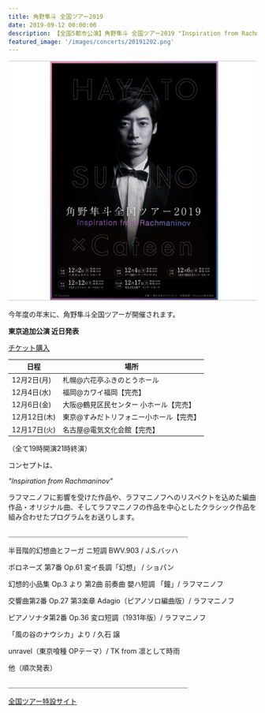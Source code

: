 ```yaml
---
title: 角野隼斗 全国ツアー2019
date: 2019-09-12 00:00:00
description: 【全国5都市公演】角野隼斗 全国ツアー2019 "Inspiration from Rachmaninov" 開催決定！<br>12月2日(月)札幌@六花亭ふきのとうホール<br>12月4日(水)福岡@カワイ福岡【完売】<br>12月6日(金)大阪@鶴見区民センター 小ホール【完売】<br>12月12日(木)東京@すみだトリフォニー小ホール【完売】<br>12月17日(火)名古屋@電気文化会館【完売】<br><b>東京追加公演 近日発表</b>
featured_image: '/images/concerts/20191202.png'
---
```


![](/images/concerts/20191202.png)

今年度の年末に、角野隼斗全国ツアーが開催されます。

<b>東京追加公演 近日発表</b>

<a href="https://t.pia.jp/pia/ticketInformation.do?eventCd=1940202" class="button button--large">チケット購入</a>

| 日程 | 場所 |
|-------------|---------------|
| 12月2日(月) | 札幌@六花亭ふきのとうホール |
| 12月4日(水) | 福岡@カワイ福岡【完売】 |
| 12月6日(金)| 大阪@鶴見区民センター 小ホール【完売】|
| 12月12日(木)| 東京@すみだトリフォニー小ホール【完売】|
| 12月17日(火)| 名古屋@電気文化会館【完売】|

（全て19時開演21時終演）

コンセプトは、

*"Inspiration from Rachmaninov"*

ラフマニノフに影響を受けた作品や、ラフマニノフへのリスペクトを込めた編曲作品・オリジナル曲、そしてラフマニノフの作品を中心としたクラシック作品を組み合わせたプログラムをお送りします。

＿＿＿＿＿＿＿＿＿＿＿＿＿＿＿＿＿＿＿＿＿＿＿＿＿＿

半音階的幻想曲とフーガ ニ短調 BWV.903 / J.S.バッハ

ポロネーズ 第7番 Op.61 変イ長調「幻想」 / ショパン

幻想的小品集 Op.3 より 第2曲 前奏曲 嬰ハ短調 「鐘」/ ラフマニノフ

交響曲第2番 Op.27 第3楽章 Adagio（ピアノソロ編曲版）/ ラフマニノフ

ピアノソナタ第2番 Op.36 変ロ短調（1931年版）/ ラフマニノフ

「風の谷のナウシカ」より / 久石 譲

unravel（東京喰種 OPテーマ）/ TK from 凛として時雨

他（順次発表）

＿＿＿＿＿＿＿＿＿＿＿＿＿＿＿＿＿＿＿＿＿＿＿＿＿＿

<a href="https://hayatosum-tour2019.com" class="button button--large">全国ツアー特設サイト</a>
